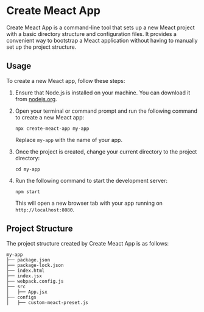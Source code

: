 # Create Meact App

Create Meact App is a command-line tool that sets up a new Meact project with a basic directory structure and configuration files. It provides a convenient way to bootstrap a Meact application without having to manually set up the project structure.

## Usage

To create a new Meact app, follow these steps:

1. Ensure that Node.js is installed on your machine. You can download it from [nodejs.org](https://nodejs.org/).

2. Open your terminal or command prompt and run the following command to create a new Meact app:

   ```shell
   npx create-meact-app my-app
   ```

   Replace `my-app` with the name of your app.

3. Once the project is created, change your current directory to the project directory:
   ```shell
   cd my-app
   ```
4. Run the following command to start the development server:
   ```shell
   npm start
   ```
   This will open a new browser tab with your app running on `http://localhost:8080`.

## Project Structure

The project structure created by Create Meact App is as follows:

```
my-app
├── package.json
├── package-lock.json
├── index.html
├── index.jsx
├── webpack.config.js
├── src
│   ├── App.jsx
├── configs
│   ├── custom-meact-preset.js

```
